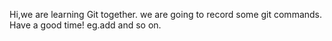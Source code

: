 Hi,we are learning Git together.
we are going to record some git commands.
Have a good time! eg.add and so on.
